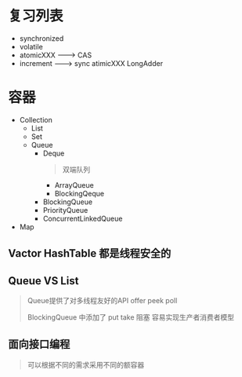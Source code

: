 # 复习列表

- synchronized
- volatile
- atomicXXX ---> CAS
- increment ---> sync atimicXXX LongAdder



# 容器
- Collection
    - List
    - Set
    - Queue
        - Deque
            > 双端队列
            - ArrayQueue
            - BlockingQeque
        - BlockingQueue
        - PriorityQueue
        - ConcurrentLinkedQueue
- Map


## Vactor HashTable 都是线程安全的

## Queue VS List
> Queue提供了对多线程友好的API offer peek poll
>
> BlockingQueue 中添加了 put take 阻塞 容易实现生产者消费者模型
>

## 面向接口编程
> 可以根据不同的需求采用不同的额容器


